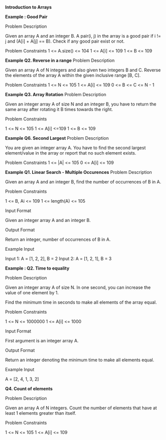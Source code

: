 **Introduction to Arrays**

**Example : Good Pair**

Problem Description

Given an array A and an integer B. A pair(i, j) in the array is a good pair if i != j and (A[i] + A[j] == B). Check if any good pair exist or not.

Problem Constraints
1 <= A.size() <= 104
1 <= A[i] <= 109
1 <= B <= 109

**Example Q2. Reverse in a range** 
Problem Description

Given an array A of N integers and also given two integers B and C. Reverse the elements of the array A within the given inclusive range [B, C].

Problem Constraints
1 <= N <= 105
1 <= A[i] <= 109
0 <= B <= C <= N - 1

**Example Q3. Array Rotation**
Problem Description

Given an integer array A of size N and an integer B, you have to return the same array after rotating it B times towards the right.

Problem Constraints

1 <= N <= 105
1 <= A[i] <=109
1 <= B <= 109

**Example Q6. Second Largest**
Problem Description

You are given an integer array A. You have to find the second largest element/value in the array or report that no such element exists.

Problem Constraints
1 <= |A| <= 105
0 <= A[i] <= 109

**Example Q1. Linear Search - Multiple Occurences**
Problem Description

Given an array A and an integer B, find the number of occurrences of B in A.

Problem Constraints

1 <= B, Ai <= 109
1 <= length(A) <= 105

Input Format

Given an integer array A and an integer B.


Output Format

Return an integer, number of occurrences of B in A.

Example Input

Input 1:
 A = [1, 2, 2], B = 2 
Input 2:
 A = [1, 2, 1], B = 3 

**Example : Q2. Time to equality**

Problem Description

Given an integer array A of size N. In one second, you can increase the value of one element by 1.

Find the minimum time in seconds to make all elements of the array equal.

Problem Constraints

1 <= N <= 1000000
1 <= A[i] <= 1000

Input Format

First argument is an integer array A.

Output Format

Return an integer denoting the minimum time to make all elements equal.

Example Input

A = [2, 4, 1, 3, 2]

**Q4. Count of elements**

Problem Description

Given an array A of N integers. 
Count the number of elements that have at least 1 elements greater than itself.

Problem Constraints

1 <= N <= 105
1 <= A[i] <= 109